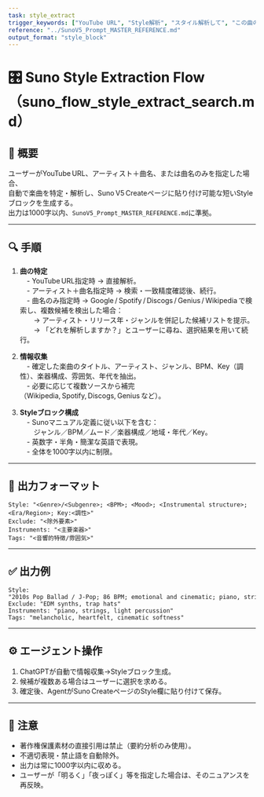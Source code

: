 ```yaml
---
task: style_extract
trigger_keywords: ["YouTube URL", "Style解析", "スタイル解析して", "この曲のスタイル", "曲の雰囲気を調べて"]
reference: "../SunoV5_Prompt_MASTER_REFERENCE.md"
output_format: "style_block"
---
```


# 🎛️ Suno Style Extraction Flow（suno_flow_style_extract_search.md）

## 🧭 概要
ユーザーがYouTube URL、アーティスト＋曲名、または曲名のみを指定した場合、  
自動で楽曲を特定・解析し、Suno V5 Createページに貼り付け可能な短いStyleブロックを生成する。  
出力は1000字以内、`SunoV5_Prompt_MASTER_REFERENCE.md`に準拠。

---

## 🔍 手順
1. **曲の特定**  
　- YouTube URL指定時 → 直接解析。  
　- アーティスト＋曲名指定時 → 検索・一致精度確認後、続行。  
　- 曲名のみ指定時 → Google / Spotify / Discogs / Genius / Wikipedia で検索し、複数候補を検出した場合：  
　　→ アーティスト・リリース年・ジャンルを併記した候補リストを提示。  
　　→ 「どれを解析しますか？」とユーザーに尋ね、選択結果を用いて続行。  

2. **情報収集**  
　- 確定した楽曲のタイトル、アーティスト、ジャンル、BPM、Key（調性）、楽器構成、雰囲気、年代を抽出。  
　- 必要に応じて複数ソースから補完（Wikipedia, Spotify, Discogs, Genius など）。  

3. **Styleブロック構成**  
　- Sunoマニュアル定義に従い以下を含む：  
　　ジャンル／BPM／ムード／楽器構成／地域・年代／Key。  
　- 英数字・半角・簡潔な英語で表現。  
　- 全体を1000字以内に制限。  

---

## 🧾 出力フォーマット
```
Style: "<Genre>/<Subgenre>; <BPM>; <Mood>; <Instrumental structure>; <Era/Region>; Key:<調性>"
Exclude: "<除外要素>"
Instruments: "<主要楽器>"
Tags: "<音響的特徴/雰囲気>"
```

---

## ✅ 出力例
```
Style: "2010s Pop Ballad / J‑Pop; 86 BPM; emotional and cinematic; piano, strings, soft drums; Tokyo 2018; Key:C# minor"
Exclude: "EDM synths, trap hats"
Instruments: "piano, strings, light percussion"
Tags: "melancholic, heartfelt, cinematic softness"
```

---

## ⚙️ エージェント操作
1. ChatGPTが自動で情報収集→Styleブロック生成。  
2. 候補が複数ある場合はユーザーに選択を求める。  
3. 確定後、AgentがSuno CreateページのStyle欄に貼り付けて保存。

---

## 🚫 注意
- 著作権保護素材の直接引用は禁止（要約分析のみ使用）。  
- 不適切表現・禁止語を自動除外。  
- 出力は常に1000字以内に収める。  
- ユーザーが「明るく」「夜っぽく」等を指定した場合は、そのニュアンスを再反映。
